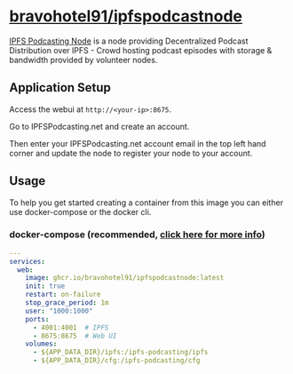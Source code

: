 # [bravohotel91/ipfspodcastnode](https://github.com/bravohotel91/ipfspodcastnode)

[IPFS Podcasting Node](https://ipfspodcasting.net) is a node providing Decentralized Podcast Distribution over IPFS - Crowd hosting podcast episodes with storage & bandwidth provided by volunteer nodes.

## Application Setup

Access the webui at `http://<your-ip>:8675`.

Go to IPFSPodcasting.net and create an account. 

Then enter your IPFSPodcasting.net account email in the top left hand corner and update the node to register your node to your account.

## Usage

To help you get started creating a container from this image you can either use docker-compose or the docker cli.

### docker-compose (recommended, [click here for more info](https://github.com/bravohotel91/ipfspodcastnode/blob/main/docker-compose.yml))

```yaml
---
services:
  web:
    image: ghcr.io/bravohotel91/ipfspodcastnode:latest
    init: true
    restart: on-failure
    stop_grace_period: 1m
    user: "1000:1000"
    ports:
      - 4001:4001  # IPFS
      - 8675:8675  # Web UI
    volumes:
      - ${APP_DATA_DIR}/ipfs:/ipfs-podcasting/ipfs
      - ${APP_DATA_DIR}/cfg:/ipfs-podcasting/cfg
```